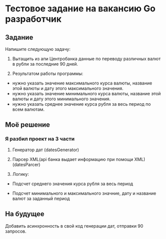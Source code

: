 # Тестовое задание на вакансию Go разработчик

## Задание

Напишите следующую задачу:

1. Вытащить из апи Центробанка данные по переводу различных валют в рубли за последние 90 дней.

2. Результатом работы программы:

- нужно указать значение максимального курса валюты, название этой валюты и дату этого максимального значения.
- нужно указать значение минимального курса валюты, название этой валюты и дату этого минимального значения.
- нужно указать среднее значение курса рубля за весь период по всем валютам.

## Моё решение

### Я разбил проект на 3 части

1. Генератор дат (datesGenerator)

2. Парсер XML(api банка выдает информацию при помощи XML)(datesParcer)

3. Логику:

- Подсчет среднего значения курса рубля за весь период

- Подсчет минимального и максимального значние, дату и название валют за заданный период

## На будущее

Добавить асинхронность в свой код генерации дат, отправки 90 запросов.

